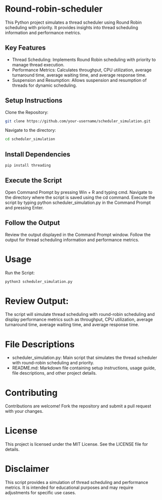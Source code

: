 # Round-robin-scheduler

This Python project simulates a thread scheduler using Round Robin scheduling with priority. It provides insights into thread scheduling information and performance metrics.

## Key Features
- Thread Scheduling: Implements Round Robin scheduling with priority to manage thread execution.
- Performance Metrics: Calculates throughput, CPU utilization, average turnaround time, average waiting time, and average response time.
- Suspension and Resumption: Allows suspension and resumption of threads for dynamic scheduling.

## Setup Instructions
Clone the Repository:

```bash
git clone https://github.com/your-username/scheduler_simulation.git
```
Navigate to the directory:

```bash
cd scheduler_simulation
```

## Install Dependencies

```bash
pip install threading
```

## Execute the Script

Open Command Prompt by pressing Win + R and typing cmd.
Navigate to the directory where the script is saved using the cd command.
Execute the script by typing python scheduler_simulation.py in the Command Prompt and pressing Enter.

## Follow the Output

Review the output displayed in the Command Prompt window.
Follow the output for thread scheduling information and performance metrics.

# Usage
Run the Script:

```bash
python3 scheduler_simulation.py
```

# Review Output:

The script will simulate thread scheduling with round-robin scheduling and display performance metrics such as throughput, CPU utilization, average turnaround time, average waiting time, and average response time.

# File Descriptions

- scheduler_simulation.py: Main script that simulates the thread scheduler with round-robin scheduling and priority.
- README.md: Markdown file containing setup instructions, usage guide, file descriptions, and other project details.

# Contributing
Contributions are welcome! Fork the repository and submit a pull request with your changes.

# License
This project is licensed under the MIT License. See the LICENSE file for details.

# Disclaimer
This script provides a simulation of thread scheduling and performance metrics. It is intended for educational purposes and may require adjustments for specific use cases.
